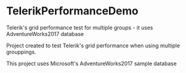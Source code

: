 # TelerikPerformanceDemo
Telerik's grid performance test for multiple groups - it uses AdventureWorks2017 database

Project created to test Telerik's grid performance when using multiple grouppings.

This project uses Microsoft's AdventureWorks2017 sample database
